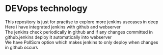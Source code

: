 <h1>DEVops technology</h1>
This repository is just for practise to explore more jenkins usecases in deep<br>
Here i have integrated jenkins with github and webserver<br>
The jenkins check periodically in github and if any changes committed in github.jenkins deploy it automatically into webserver<br>
We have PollScm option which makes jenkins to only deploy when changes in github occurs
